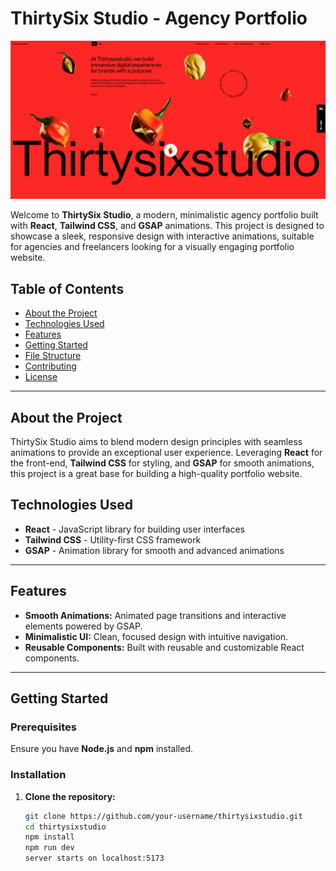 # ThirtySix Studio - Agency Portfolio

![ThirtySix Studio Banner](./36.png)

Welcome to **ThirtySix Studio**, a modern, minimalistic agency portfolio built with **React**, **Tailwind CSS**, and **GSAP** animations. This project is designed to showcase a sleek, responsive design with interactive animations, suitable for agencies and freelancers looking for a visually engaging portfolio website.

## Table of Contents

- [About the Project](#about-the-project)
- [Technologies Used](#technologies-used)
- [Features](#features)
- [Getting Started](#getting-started)
- [File Structure](#file-structure)
- [Contributing](#contributing)
- [License](#license)

---

## About the Project

ThirtySix Studio aims to blend modern design principles with seamless animations to provide an exceptional user experience. Leveraging **React** for the front-end, **Tailwind CSS** for styling, and **GSAP** for smooth animations, this project is a great base for building a high-quality portfolio website.

## Technologies Used

- **React** - JavaScript library for building user interfaces
- **Tailwind CSS** - Utility-first CSS framework
- **GSAP** - Animation library for smooth and advanced animations

---

## Features

- **Smooth Animations:** Animated page transitions and interactive elements powered by GSAP.
- **Minimalistic UI:** Clean, focused design with intuitive navigation.
- **Reusable Components:** Built with reusable and customizable React components.

---

## Getting Started

### Prerequisites

Ensure you have **Node.js** and **npm** installed.

### Installation

1. **Clone the repository:**
   ```bash
   git clone https://github.com/your-username/thirtysixstudio.git
   cd thirtysixstudio
   npm install
   npm run dev
   server starts on localhost:5173

